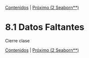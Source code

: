 [Contenidos](../Contenidos.md) \| [Próximo (2 Seaborn**)](02_Seaborn.md)

# 8.1 Datos Faltantes

Cierre clase



[Contenidos](../Contenidos.md) \| [Próximo (2 Seaborn**)](02_Seaborn.md)

